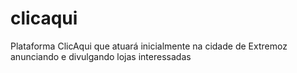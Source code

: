 # clicaqui
Plataforma ClicAqui que atuará inicialmente na cidade de Extremoz anunciando e divulgando lojas interessadas
